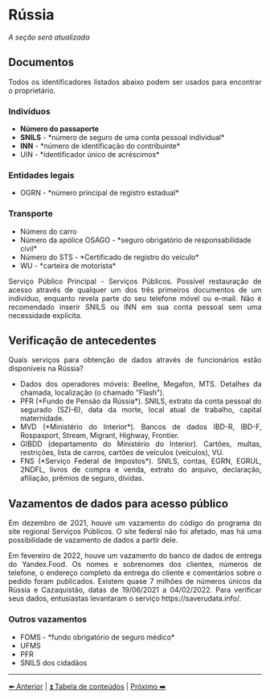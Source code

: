 <h1>Rússia</h1>

<p><em>A seção será atualizada</em></p>

<h2>Documentos</h2>

<p align="justify">Todos os identificadores listados abaixo podem ser usados para encontrar o proprietário.</p>

<h3>Indivíduos</h3>

<ul align="justify">
<li><strong>Número do passaporte</strong></li>
<li><strong>SNILS</strong> - *número de seguro de uma conta pessoal individual*</li>
<li><strong>INN</strong> - *número de identificação do contribuinte*</li>
<li>UIN - *identificador único de acréscimos*</li>
</ul>

<h3>Entidades legais</h3>

<ul align="justify">
<li>OGRN - *número principal de registro estadual*</li>
</ul>

<h3>Transporte</h3>

<ul>
<li>Número do carro</li>
<li>Número da apólice OSAGO - *seguro obrigatório de responsabilidade civil*</li>
<li>Número do STS - *Certificado de registro do veículo*</li>
<li>WU - *carteira de motorista*</li>
</ul>

<p align="justify">Serviço Público Principal - Serviços Públicos. Possível restauração de acesso através de qualquer um dos três primeiros documentos de um indivíduo, enquanto revela parte do seu telefone móvel ou e-mail. Não é recomendado inserir SNILS ou INN em sua conta pessoal sem uma necessidade explícita.</p>

<h2>Verificação de antecedentes</h2>

<p align="justify">Quais serviços para obtenção de dados através de funcionários estão disponíveis na Rússia?</p>

<ul align="justify">
<li>Dados dos operadores móveis: Beeline, Megafon, MTS. Detalhes da chamada, localização (o chamado "Flash").</li>
<li>PFR (*Fundo de Pensão da Rússia*). SNILS, extrato da conta pessoal do segurado (SZI-6), data da morte, local atual de trabalho, capital maternidade.</li>
<li>MVD (*Ministério do Interior*). Bancos de dados IBD-R, IBD-F, Rospasport, Stream, Migrant, Highway, Frontier.</li>
<li>GIBDD (departamento do Ministério do Interior). Cartões, multas, restrições, lista de carros, cartões de veículos (veículos), VU.</li>
<li>FNS (*Serviço Federal de Impostos*). SNILS, contas, EGRN, EGRUL, 2NDFL, livros de compra e venda, extrato do arquivo, declaração, afiliação, prêmios de seguro, dívidas.</li>
</ul>

<h2>Vazamentos de dados para acesso público</h2>

<p align="justify">Em dezembro de 2021, houve um vazamento do código do programa do site regional Serviços Públicos. O site federal não foi afetado, mas há uma possibilidade de vazamento de dados a partir dele.</p>

<p align="justify">Em fevereiro de 2022, houve um vazamento do banco de dados de entrega do Yandex.Food. Os nomes e sobrenomes dos clientes, números de telefone,
o endereço completo da entrega do cliente e comentários sobre o pedido foram publicados.
Existem quase 7 milhões de números únicos da Rússia e Cazaquistão, datas de 19/06/2021 a 04/02/2022.
Para verificar seus dados, entusiastas levantaram o serviço https://saverudata.info/.</p>

<h3>Outros vazamentos</h3>

<ul align="justify">
<li>FOMS - *fundo obrigatório de seguro médico*</li>
<li>UFMS</li>
<li>PFR</li>
<li>SNILS dos cidadãos</li>
</ul>

<hr />

[⬅️ Anterior](23-compartilhamento-tela.md) | [⏫ Tabela de conteúdos](../README.md) | [Próximo ➡️](./25-ucrania.md)